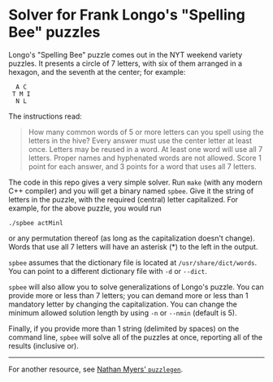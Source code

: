 # Solver for Frank Longo's "Spelling Bee" puzzles

Longo's "Spelling Bee" puzzle comes out in the NYT weekend variety puzzles. It presents a circle of 7 letters, with six of them arranged in a hexagon, and the seventh at the center; for example:

```
  A C
 T M I
  N L
```
The instructions read:
> How many common words of 5 or more letters can you spell using the letters in the hive? Every answer must use the center letter at least once. Letters may be reused in a word. At least one word will use all 7 letters. Proper names and hyphenated words are not allowed. Score 1 point for each answer, and 3 points for a word that uses all 7 letters.

The code in this repo gives a very simple solver. Run `make` (with any modern C++ compiler) and you will get a binary named `spbee`. Give it the string of letters in the puzzle, with the required (central) letter capitalized. For example, for the above puzzle, you would run
```
./spbee actMinl
```
or any permutation thereof (as long as the capitalization doesn't change).  Words that use all 7 letters will have an asterisk (*) to the left in the output.

`spbee` assumes that the dictionary file is located at `/usr/share/dict/words`. You can point to a different dictionary file with `-d` or `--dict`.

`spbee` will also allow you to solve generalizations of Longo's puzzle.  You can provide more or less than 7 letters; you can demand more or less than 1 mandatory letter by changing the capitalization.  You can change the minimum allowed solution length by using `-n` or `--nmin` (default is 5).

Finally, if you provide more than 1 string (delimited by spaces) on the command line, `spbee` will solve all of the puzzles at once, reporting all of the results (inclusive or).

---

For another resource, see [Nathan Myers' `puzzlegen`](https://github.com/ncm/nytm-spelling-bee).
